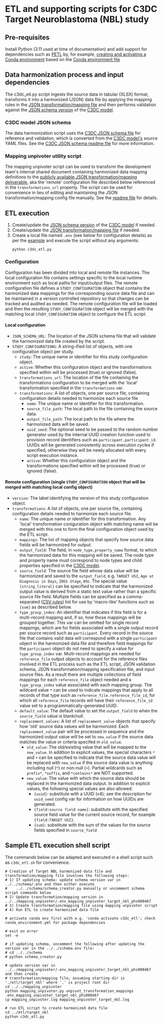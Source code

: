 # ETL and supporting scripts for C3DC Target Neuroblastoma (NBL) study

## Pre-requisites
Install Python (3.11 used at time of documentation) and add support for dependencies such as
[PETL](https://github.com/petl-developers/petl) by, for example,
[creating and activating a Conda environment](https://conda.io/projects/conda/en/latest/user-guide/tasks/manage-environments.html#creating-an-environment-from-an-environment-yml-file)
based on the [Conda environment file](https://github.com/chicagopcdc/c3dc_etl/blob/main/conda_environment.yml)

## Data harmonization process and input dependencies
The c3dc_etl.py script ingests the source data in tabular (XLSX) format, transforms it into a harmonized (JSON)
data file by applying the mapping rules in the [JSON transformation/mapping file](https://github.com/chicagopcdc/c3dc_etl/tree/main/etl/target_nbl/transformations)
and then performs validation against the [JSON schema version](https://github.com/chicagopcdc/c3dc_etl/blob/main/schema/schema.json)
of the [C3DC model](https://github.com/CBIIT/c3dc-model/tree/main/model-desc).

### C3DC model JSON schema
The data harmonization script uses the [C3DC JSON schema file](https://github.com/chicagopcdc/c3dc_etl/blob/main/schema/schema.json)
for reference and validation, which is converted from the [C3DC model's](https://github.com/CBIIT/c3dc-model/tree/main/model-desc)
source YAML files. See the [C3DC JSON schema readme file](https://github.com/chicagopcdc/c3dc_etl/blob/main/schema/README.md)
for more information.

### Mapping unpivoter utility script
The mapping unpivoter script can be used to transform the development team's internal shared document containing
harmonized data mapping definitions to the [publicly available JSON transformation/mapping
deliverable](https://github.com/chicagopcdc/c3dc_etl/tree/main/etl/target_nbl/transformations), aka the 'remote'
configuration file described below referenced in the `transformations_url` property. The script can be used for
convenience in lieu of editing and maintaining the JSON transformation/mapping config file manually. See the
[readme file](https://github.com/chicagopcdc/c3dc_etl/blob/main/mapping_unpivoter/README.md) for details.

## ETL execution
1. Create/update the [JSON schema version](https://github.com/chicagopcdc/c3dc_etl/blob/main/schema/schema.json)
of the [C3DC model](https://github.com/CBIIT/c3dc-model/tree/main/model-desc) if needed.
1. Create/update the [JSON transformation/mapping file](https://github.com/chicagopcdc/c3dc_etl/tree/main/etl/target_nbl/transformations)
   if needed.
1. Create a local file named `.env` (see below for configuration details) as per the
   [example](https://github.com/chicagopcdc/c3dc_etl/blob/main/etl/target_nbl/.env_example) and execute the script
   without any arguments:
   ```
   python c3dc_etl.py
   ```

### Configuration
Configuration has been divided into local and remote file instances. The local configuration file contains settings
specific to the local runtime environment such as local paths for input/output files. The remote configuration file
defines a `STUDY_CONFIGURATION` object that contains the harmonized data mappings for the corresponding source data
file and can be maintained in a version controlled repository so that changes can be tracked and audited as needed.
The remote configuration file will be loaded and then the resulting `STUDY_CONFIGURATION` object will be merged with
the matching local `STUDY_CONFIGURATION` object to configure the ETL script.
#### Local configuration
* `JSON_SCHEMA_URL`: The location of the JSON schema file that will validate the harmonized data file created by
    the script.
* `STUDY_CONFIGURATIONS`: A string-ified list of objects, with one configuration object per study.
  * `study`: The unique name or identifier for this study configuration object.
  * `active`: Whether this configuration object and the transformations specified within will be processed (true)
    or ignored (false).
  * `transformations_url`: The location of the file containing the transformations configuration to be merged with
    the 'local' transformation specified in the `transformations` var.
  * `transformations`: A list of objects, one per source file, containing configuration details needed to harmonize
    each source file
    * `name`: The unique name or identifier for this transformation.
    * `source_file_path`: The local path to the file containing the source data.
    * `output_file_path`: The local path to the file where the harmonized data will be saved.
    * `uuid_seed`: The optional seed to be passed to the random number generator used by the internal UUID creation
      function used to provision record identifiers such as `participant.participant_id`. UUIDs will be generated
      consistently across execution cycles if specified, otherwise they will be newly allocated with every script
      execution instance.
    * `active`: Whether this configuration object and the transformations specified within will be processed (true)
        or ignored (false).

#### Remote configuration (single `STUDY_CONFIGURATION` object that will be merged with matching local config object)
* `version`: The label identifying the version of this study configuration object.
* `transformations`: A list of objects, one per source file, containing configuration details needed to harmonize
    each source file.
    * `name`: The unique name or identifier for this transformation. Any 'local' transformation coniguration object
      with matching name will be merged with this one to form the final configuration object used by the ETL script.
    * `mappings`: The list of mapping objects that specify how source data fields will be harmonized for output.
    * `output_field`: The field, in `node_type.property_name` format, to which the harmonized data for this mapping
      will be saved. The node type and property name must correspond to node types and child properties specified in
      the [C3DC model](https://github.com/CBIIT/c3dc-model/blob/main/model-desc/c3dc-model.yml).
    * `source_field`: The source file field whose data value will be harmonized and saved to the `output_field`, e.g.
       `TARGET USI`, `Age at Diagnosis in Days`, `INSS Stage`, etc. The special value `[string_literal]` can be
       specified to indicate that the harmonized output value is derived from a static text value rather than a
       specific source file field. Multiple fields can be specified as a comma-separated
       ([CSV rules](https://docs.python.org/3/library/csv.html)) list for use by 'macro-like' functions such as
       `{sum}` as described below.
    * `type_group_index`: An identifier that indicates if this field is for a multi-record mapping and, if so, how
      those mappings will be grouped together. This var can be omitted for single record mappings, which are for
      fields associated with a single output record per source record such as `participant`. Every record in the
      source file that contains valid data will correspond with a single `participant` object in the harmonized data
      file and therefore field mappings for the `participant` object do not need to specify a value for
      `type_group_index` var. Multi-record mappings are needed for `reference_file` output objects to account for the
      reference files involved in the ETL process such as the ETL script, JSON validation schema, JSON
      transformation/mapping specification file, and input source files. As a result there are multiple collections
      of field mappings for each `reference_file` object needed and a `type_group_index` value associated with each
      mapping group. The wildcard value `*` can be used to indicate mappings that apply to all records of that type
      such as `reference_file.reference_file_id`, for which all `reference_file` records will have their
      `reference_file_id` value set to a programmatically-generated UUID.
    * `default_value`: The default value to set the `output_field` to when the `source_field` value is blank/null.
    * `replacement_values`: A list of `replacement_value` objects that specify how 'old' source data values will be
      harmonized. Each `replacement_value` pair will be processed in sequence and the harmonized output value will be
      set to `new_value` if the source data matches the value or criteria specifed in `old_value`.
        * `old_value`: The old/existing value that will be mapped to the `new_value`. In addition to explicit values,
          the special characters `*` and `+` can be specified to indicate that the source data value will be
          replaced with `new_value` if the source data value is anything including null (`*`) or non-null (`+`).
          Partial wildcards such as `prefix*`, `*suffix`, and `*contains*` are NOT supported.
        * `new_value`: The value with which the source data should be replaced in the harmonized data output. In
          addition to explicit values, the following special values are also allowed:  
          * `{uuid}`: substitute with a UUID (v4); see the description for `uuid_seed` config var for information
            on how UUIDs are generated.  
          * `{field:source field name}`: substitute with the specified source field value for the current source
            record, for example `{field:TARGET USI}`.
          * `{sum}`: substitute with the sum of the values for the source fields specified in `source_field`

## Sample ETL execution shell script
The commands below can be adapted and executed in a shell script such as `c3dc_etl.sh` for convenience.
```
# Creation of Target NBL harmonized data file and transformation/mapping file involves the following steps:
# 1) If updating schema: update schema version var in ../../schema/.env and then either execute
#    ../../schema/schema_creator.py manually or uncomment schema script commands below
# 2) Update transformation/mapping version in ../../mapping_unpivoter/.env_mapping_unpivoter_target_nbl_phs000467
# 3) Create transformation/mapping file using mapping unpivoter script
# 4) Run ETL to create harmonized data file

# activate conda env first with e.g. 'conda activate c3dc_etl'; check conda_environment.yml for package dependencies

# exit on error
set -e

# if updating schema, uncomment the following after updating the version var in the ../../schema.env file:
# cd ../../schema
# python schema_creator.py

# update version var in ../../mapping_unpivoter/.env_mapping_unpivoter_target_nbl_phs000467 and then create
# transformation/mapping file; assuming starting dir is './etl/target_nbl' where '.' is project root dir
cd ../../mapping_unpivoter
python mapping_unpivoter.py unpivot_transformation_mappings .env_mapping_unpivoter_target_nbl_phs000467
cp mapping_unpivoter.log mapping_unpivoter_target_nbl.log

# run ETL script to create harmonized data file
cd ../etl/target_nbl
python c3dc_etl.py
```
